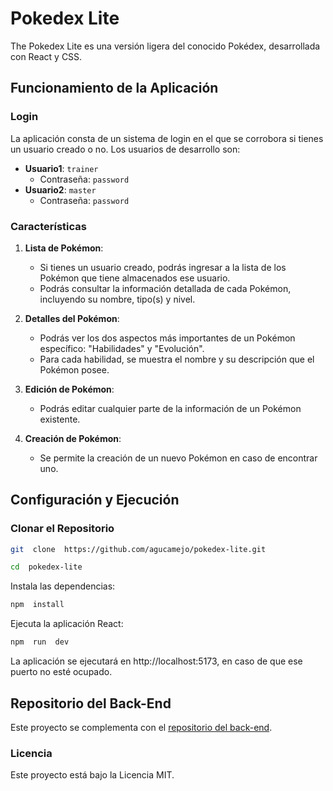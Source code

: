 
# Pokedex Lite

The Pokedex Lite es una versión ligera del conocido Pokédex, desarrollada con React y CSS.

## Funcionamiento de la Aplicación

### Login

La aplicación consta de un sistema de login en el que se corrobora si tienes un usuario creado o no. Los usuarios de desarrollo son:

-   **Usuario1**: `trainer`
    -   Contraseña: `password`
-   **Usuario2**: `master`
    -   Contraseña: `password`

### Características

1.  **Lista de Pokémon**:
    
    -   Si tienes un usuario creado, podrás ingresar a la lista de los Pokémon que tiene almacenados ese usuario.
    -   Podrás consultar la información detallada de cada Pokémon, incluyendo su nombre, tipo(s) y nivel.
    
2.  **Detalles del Pokémon**:
    
    -   Podrás ver los dos aspectos más importantes de un Pokémon específico: "Habilidades" y "Evolución".
    -   Para cada habilidad, se muestra el nombre y su descripción que el Pokémon posee.
    
3.  **Edición de Pokémon**:
    
    -   Podrás editar cualquier parte de la información de un Pokémon existente.
    
4.  **Creación de Pokémon**:
    
    -   Se permite la creación de un nuevo Pokémon en caso de encontrar uno.


## Configuración y Ejecución

  

### Clonar el Repositorio

```bash
git  clone  https://github.com/agucamejo/pokedex-lite.git

cd  pokedex-lite  
```

Instala  las  dependencias:

```bash
npm  install
```

Ejecuta  la  aplicación  React:

```bash
npm  run  dev
```

La  aplicación  se  ejecutará  en  http://localhost:5173,  en  caso  de  que  ese  puerto  no  esté  ocupado.

## Repositorio del Back-End 
Este proyecto se complementa con el [repositorio del back-end](https://github.com/agucamejo/back-pokedex-lite).

### Licencia

Este  proyecto  está  bajo  la  Licencia  MIT.